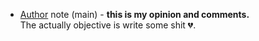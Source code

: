 - [Author](https://github.com/seyishi-gh) note (main) - **this is my opinion and comments.**<br> The actually objective is  write some shit 💔.